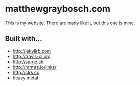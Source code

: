 # matthewgraybosch.com

This is [my website](http://motherfuckingwebsite.com). There are [many like it](http://bettermotherfuckingwebsite.com), but [this one is mine](http://matthewgraybosch.surge.sh).

## Built with...

* http://jekyllrb.com
* http://travis-ci.org
* http://surge.sh
* http://mrmrs.io/links/
* http://clrs.cc
* heavy metal